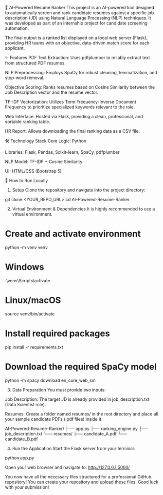 🤖 AI-Powered Resume Ranker
This project is an AI-powered tool designed to automatically screen and rank candidate resumes against a specific job description (JD) using Natural Language Processing (NLP) techniques. It was developed as part of an internship project for candidate screening automation.

The final output is a ranked list displayed on a local web server (Flask), providing HR teams with an objective, data-driven match score for each applicant.

✨ Features
PDF Text Extraction: Uses pdfplumber to reliably extract text from structured PDF resumes.

NLP Preprocessing: Employs SpaCy for robust cleaning, lemmatization, and stop-word removal.

Objective Scoring: Ranks resumes based on Cosine Similarity between the Job Description vector and the resume vector.

TF-IDF Vectorization: Utilizes Term Frequency-Inverse Document Frequency to prioritize specialized keywords relevant to the role.

Web Interface: Hosted via Flask, providing a clean, professional, and sortable ranking table.

HR Report: Allows downloading the final ranking data as a CSV file.

🛠️ Technology Stack
Core Logic: Python

Libraries: Flask, Pandas, Scikit-learn, SpaCy, pdfplumber

NLP Model: TF-IDF + Cosine Similarity

UI: HTML/CSS (Bootstrap 5)

🚀 How to Run Locally
1. Setup
Clone the repository and navigate into the project directory:

git clone <YOUR_REPO_URL>
cd AI-Powered-Resume-Ranker

2. Virtual Environment & Dependencies
It is highly recommended to use a virtual environment.

# Create and activate environment
python -m venv venv
# Windows
.\venv\Scripts\activate
# Linux/macOS
source venv/bin/activate

# Install required packages
pip install -r requirements.txt

# Download the required SpaCy model
python -m spacy download en_core_web_sm

3. Data Preparation
You must provide two inputs:

Job Description: The target JD is already provided in job_description.txt (Data Scientist role).

Resumes: Create a folder named resumes/ in the root directory and place all your sample candidate PDFs (.pdf files) inside it.

AI-Powered-Resume-Ranker/
├── app.py
├── ranking_engine.py
├── job_description.txt
└── resumes/
    ├── candidate_A.pdf
    └── candidate_B.pdf

4. Run the Application
Start the Flask server from your terminal:

python app.py

Open your web browser and navigate to: http://127.0.0.1:5000/

You now have all the necessary files structured for a professional GitHub repository! You can create your repository and upload these files. Good luck with your submission!
